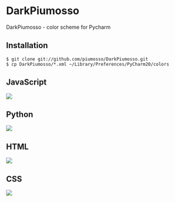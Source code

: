 # DarkPiumosso

DarkPiumosso - color scheme for Pycharm

## Installation

```
$ git clone git://github.com/piumosso/DarkPiumosso.git
$ cp DarkPiumosso/*.xml ~/Library/Preferences/PyCharm20/colors
```

## JavaScript

![](http://cl.ly/image/1h2F3r1K3t3u/js.png)

## Python

![](http://cl.ly/image/0S0o1I3b3z0Q/python.png)

## HTML

![](http://cl.ly/image/2S1M0Y2H2N3d/html.png)

##  CSS

![](http://cl.ly/image/2z43050Y3M0b/css.png)

